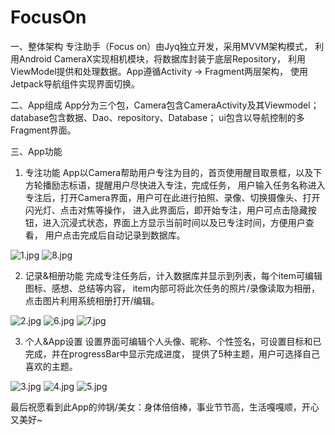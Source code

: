 # FocusOn

一、整体架构
专注助手（Focus on）由Jyq独立开发，采用MVVM架构模式，
利用Android CameraX实现相机模块，将数据库封装于底层Repository，
利用ViewModel提供和处理数据。App遵循Activity -> Fragment两层架构，
使用Jetpack导航组件实现界面切换。

二、App组成
App分为三个包，Camera包含CameraActivity及其Viewmodel；
database包含数据、Dao、repository、Database；
ui包含以导航控制的多Fragment界面。

三、App功能
1. 专注功能
App以Camera帮助用户专注为目的，首页使用醒目取景框，以及下方轮播励志标语，提醒用户尽快进入专注，完成任务，
用户输入任务名称进入专注后，打开Camera界面，用户可在此进行拍照、录像、切换摄像头、打开闪光灯、点击对焦等操作，
进入此界面后，即开始专注，用户可点击隐藏按钮，进入沉浸式状态，界面上方显示当前时间以及已专注时间，方便用户查看，
用户点击完成后自动记录到数据库。

![1.jpg](https://s2.loli.net/2022/08/01/gWo3F5HxrQIwlYC.jpg)           ![8.jpg](https://s2.loli.net/2022/08/01/rh4NkdVXm8ysaDg.jpg)           


2. 记录&相册功能
完成专注任务后，计入数据库并显示到列表，每个item可编辑图标、感想、总结等内容，
item内部可将此次任务的照片/录像读取为相册，点击图片利用系统相册打开/编辑。

![2.jpg](https://s2.loli.net/2022/08/01/hNkAM1ufWZDx6y3.jpg)   ![6.jpg](https://s2.loli.net/2022/08/01/fmwxvJijdzkETbh.jpg)     ![7.jpg](https://s2.loli.net/2022/08/01/wunExKiUh89Lzbl.jpg)


3. 个人&App设置
设置界面可编辑个人头像、昵称、个性签名，可设置目标和已完成，并在progressBar中显示完成进度，
提供了5种主题，用户可选择自己喜欢的主题。



![3.jpg](https://s2.loli.net/2022/08/01/APjonDHRN4U39tS.jpg)     ![4.jpg](https://s2.loli.net/2022/08/01/mFqX9pl1M6GPNuc.jpg)     ![5.jpg](https://s2.loli.net/2022/08/01/Z2FLePC7sEIKq96.jpg)





最后祝愿看到此App的帅锅/美女：身体倍倍棒，事业节节高，生活嘎嘎顺，开心又美好~
